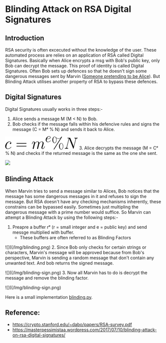 # Blinding Attack on RSA Digital Signatures

## Introduction
RSA security is often excecuted without the knowledge of the user. These automated process are relies on an application of RSA called Digital Signatures. Basically when Alice encrypts a msg with Bob's public key, only Bob can decrypt the message. This proof of identity is called Digital Signatures. Often Bob sets up defences so that he doesn't sign some dangerous messages sent by Marvin ([Someone pretending to be Alice](https://en.wikipedia.org/wiki/Man-in-the-middle_attack)). But Blinding Attack utilises another property of RSA to bypass these defences.

## Digital Signatures
Digital Signatures usually works in three steps:-
1. Alice sends a message M (M < N) to Bob.
2. Bob checks if the message falls within his defencive rules and signs the message (C = M&#x1D48; % N) and sends it back to Alice.

![](Img/enc.png)
3. Alice decrypts the message (M = C&#x1D49; % N) and checks if the returned message is the same as the one she sent.

![](/Img/dec.png)

## Blinding Attack
When Marvin tries to send a message similar to Alices, Bob notices that the message has some dangerous messages in it and refuses to sign the message. But RSA doesn't have any checking mechanisms inherently, these constrains can be bypassed easily. Sometimes just multipling the dangerous message with a prime number would suffice. So Marvin can attempt a Blinding Attack by using the following steps:-
1. Preapre a buffer r&#x1D49; (r = small integer and e = public key) and send messge multiplied with buffer.
    * These buffers are often referred to as Blinding Factors

![]((/Img/blinding.png)
2. Since Bob only checks for certain strings or characters, Marvin's message will be approved because from Bob's perspective, Marvin is sending a random message that don't contain any unwanted text. And bob returns the signed message.

![]((/Img/blinding-sign.png)
3. Now all Marvin has to do is decrypt the message and remove the blinding factor.

![]((/Img/blinding-sign.png)

Here is a small implementation [blinding.py](https://github.com/AlekhAvinash/Writeups/blob/master/RSA/blinding.py).
## Reference: 
- https://crypto.stanford.edu/~dabo/papers/RSA-survey.pdf
- https://masterpessimistaa.wordpress.com/2017/07/10/blinding-attack-on-rsa-digital-signatures/
